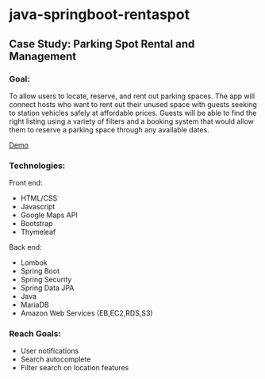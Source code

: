 # java-springboot-rentaspot

## Case Study: Parking Spot Rental and Management

### Goal:
To allow users to locate, reserve, and rent out parking spaces. The app will connect hosts who want to rent out their 
unused space with guests seeking to station vehicles safely at affordable prices. Guests will be able to find the right 
listing using a variety of filters and a booking system that would allow them to reserve a parking space through any available dates.

[Demo](http://testrentaspot-env.eba-mmykizak.us-east-2.elasticbeanstalk.com)

### Technologies:
Front end:
- HTML/CSS
- Javascript
- Google Maps API
- Bootstrap
- Thymeleaf

Back end:
- Lombok
- Spring Boot
- Spring Security
- Spring Data JPA
- Java
- MariaDB
- Amazon Web Services (EB,EC2,RDS,S3)

### Reach Goals:
- User notifications
- Search autocomplete
- Filter search on location features